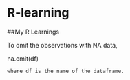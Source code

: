 # R-learning
##My R Learnings

To omit the observations with NA data,

na.omit(df)

    where df is the name of the dataframe.

